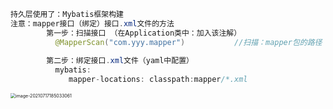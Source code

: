~~~java
持久层使用了：Mybatis框架构建
注意：mapper接口（绑定）接口.xml文件的方法
     	第一步：扫描接口 （在Application类中：加入该注解）
          @MapperScan("com.yyy.mapper")           //扫描：mapper包的路径
    
   		第二步：绑定接口.xml文件（yaml中配置）
    	  mybatis:
 			 mapper-locations: classpath:mapper/*.xml 
~~~

<img src="https://cdn.laoyangzhijia.com/my-picture-master/picture9/image-20210717185033061.png" alt="image-20210717185033061" style="zoom:50%;" />